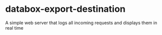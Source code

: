 # databox-export-destination
A simple web server that logs all incoming requests and displays them in real time
